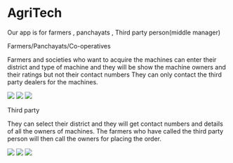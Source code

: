 # AgriTech

Our app is for farmers , panchayats , Third party person(middle manager)

Farmers/Panchayats/Co-operatives 

Farmers and societies who want to acquire the machines can enter their district and type of machine and they will be show the machine owners and their ratings but not their contact numbers
They can only contact the third party dealers for the machines.

![](farmer%20vendor.jpeg)
![](machine%20acquire%20stubble%20pickup.jpeg)
![](pickup1.jpeg)

Third party

They can select their district and they will get contact  numbers and details of all the owners of machines.
The farmers who have called the third party person will then call the owners for placing the order.

![](third%20party.jpeg)
![](third%20party%20page)
![](third%20party%20msg)

